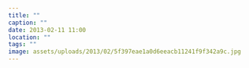 ```yaml
---
title: ""
caption: ""
date: 2013-02-11 11:00
location: ""
tags: ""
image: assets/uploads/2013/02/5f397eae1a0d6eeacb11241f9f342a9c.jpg
---
```

